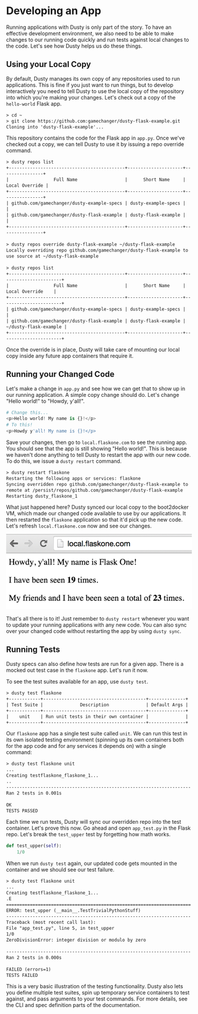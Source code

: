 # Developing an App

Running applications with Dusty is only part of the story. To have an effective
development environment, we also need to be able to make changes to our running
code quickly and run tests against local changes to the code. Let's see how Dusty
helps us do these things.

## Using your Local Copy

By default, Dusty manages its own copy of any repositories used to run applications.
This is fine if you just want to run things, but to develop interactively you need
to tell Dusty to use the local copy of the repository into which you're making your
changes. Let's check out a copy of the `hello-world` Flask app.

```
> cd ~
> git clone https://github.com:gamechanger/dusty-flask-example.git
Cloning into 'dusty-flask-example'...
```

This repository contains the code for the Flask app in `app.py`. Once we've checked
out a copy, we can tell Dusty to use it by issuing a repo override command.

```
> dusty repos list
+--------------------------------------------+---------------------+----------------+
|                 Full Name                  |      Short Name     | Local Override |
+--------------------------------------------+---------------------+----------------+
| github.com/gamechanger/dusty-example-specs | dusty-example-specs |                |
| github.com/gamechanger/dusty-flask-example | dusty-flask-example |                |
+--------------------------------------------+---------------------+----------------+

> dusty repos override dusty-flask-example ~/dusty-flask-example
Locally overriding repo github.com/gamechanger/dusty-flask-example to use source at ~/dusty-flask-example

> dusty repos list
+--------------------------------------------+---------------------+-----------------------+
|                 Full Name                  |      Short Name     |     Local Override    |
+--------------------------------------------+---------------------+-----------------------+
| github.com/gamechanger/dusty-example-specs | dusty-example-specs |                       |
| github.com/gamechanger/dusty-flask-example | dusty-flask-example | ~/dusty-flask-example |
+--------------------------------------------+---------------------+-----------------------+
```

Once the override is in place, Dusty will take care of mounting our local copy inside any
future app containers that require it.

## Running your Changed Code

Let's make a change in `app.py` and see how we can get that to show up in our running application.
A simple copy change should do. Let's change "Hello world!" to "Howdy, y'all!".

```python
# Change this...
<p>Hello world! My name is {}!</p>
# To this!
<p>Howdy y'all! My name is {}!</p>
```

Save your changes, then go to `local.flaskone.com` to see the running app. You should see that
the app is still showing "Hello world!". This is because we haven't done anything to tell Dusty
to restart the app with our new code. To do this, we issue a `dusty restart` command.

```
> dusty restart flaskone
Restarting the following apps or services: flaskone
Syncing overridden repo github.com/gamechanger/dusty-flask-example to remote at /persist/repos/github.com/gamechanger/dusty-flask-example
Restarting dusty_flaskone_1
```

What just happened here? Dusty synced our local copy to the boot2docker VM, which made our changed
code available to use by our applications. It then restarted the `flaskone` application so that
it'd pick up the new code. Let's refresh `local.flaskone.com` now and see our changes.

![Howdy!](../assets/howdy.png)

That's all there is to it! Just remember to `dusty restart` whenever you want to update your
running applications with any new code. You can also sync over your changed code without
restarting the app by using `dusty sync`.

## Running Tests

Dusty specs can also define how tests are run for a given app. There is a mocked out
test case in the `flaskone` app. Let's run it now.

To see the test suites available for an app, use `dusty test`.

```
> dusty test flaskone
+------------+---------------------------------------+--------------+
| Test Suite |              Description              | Default Args |
+------------+---------------------------------------+--------------+
|    unit    | Run unit tests in their own container |              |
+------------+---------------------------------------+--------------+
```

Our `flaskone` app has a single test suite called `unit`. We can run this test in its
own isolated testing environment (spinning up its own containers both for the app code
and for any services it depends on) with a single command:

```
> dusty test flaskone unit
...
Creating testflaskone_flaskone_1...
..
----------------------------------------------------------------------
Ran 2 tests in 0.001s

OK
TESTS PASSED
```

Each time we run tests, Dusty will sync our overridden repo into the test container.
Let's prove this now. Go ahead and open `app_test.py` in the Flask repo. Let's break
the `test_upper` test by forgetting how math works.

```python
def test_upper(self):
    1/0
```

When we run `dusty test` again, our updated code gets mounted in the container and
we should see our test failure.

```
> dusty test flaskone unit
...
Creating testflaskone_flaskone_1...
.E
======================================================================
ERROR: test_upper (__main__.TestTrivialPythonStuff)
----------------------------------------------------------------------
Traceback (most recent call last):
File "app_test.py", line 5, in test_upper
1/0
ZeroDivisionError: integer division or modulo by zero

----------------------------------------------------------------------
Ran 2 tests in 0.000s

FAILED (errors=1)
TESTS FAILED
```

This is a very basic illustration of the testing functionality. Dusty also lets you
define multiple test suites, spin up temporary service containers to test against,
and pass arguments to your test commands. For more details, see the CLI and spec
definition parts of the documentation.
